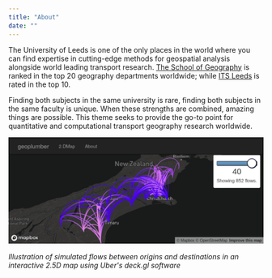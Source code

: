 ```yaml
---
title: "About"
date: ""
---
```


The University of Leeds is one of the only places in the world where you can find expertise in cutting-edge methods for geospatial analysis alongside world leading transport research.
[The School of Geography](https://environment.leeds.ac.uk/geography) is ranked in the top 20 geography departments worldwide; while [ITS Leeds](https://environment.leeds.ac.uk/transport) is rated in the top 10.

Finding both subjects in the same university is rare, finding both subjects in the same faculty is unique.
When these strengths are combined, amazing things are possible.
This theme seeks to provide the go-to point for quantitative and computational transport geography research worldwide.

![](images/geoplumber-nz-flows.png)

*Illustration of simulated flows between origins and destinations in an interactive 2.5D map using Uber's deck.gl software*